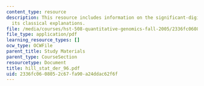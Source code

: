 ```yaml
---
content_type: resource
description: This resource includes information on the significant-digit law, and
  its classical explanations.
file: /media/courses/hst-508-quantitative-genomics-fall-2005/2336fc0608052c67fa90a24ddac62f6f_hill_stat_der_96.pdf
file_type: application/pdf
learning_resource_types: []
ocw_type: OCWFile
parent_title: Study Materials
parent_type: CourseSection
resourcetype: Document
title: hill_stat_der_96.pdf
uid: 2336fc06-0805-2c67-fa90-a24ddac62f6f
---
```

